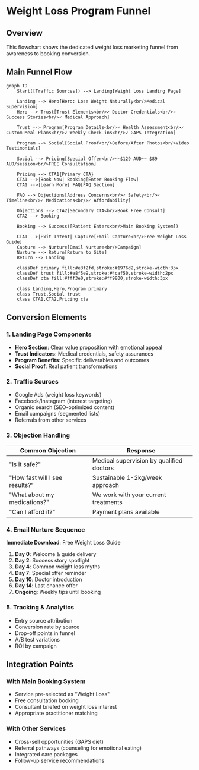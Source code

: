 # Weight Loss Program Funnel

## Overview
This flowchart shows the dedicated weight loss marketing funnel from awareness to booking conversion.

## Main Funnel Flow

```mermaid
graph TD
    Start([Traffic Sources]) --> Landing[Weight Loss Landing Page]
    
    Landing --> Hero[Hero: Lose Weight Naturally<br/>Medical Supervision]
    Hero --> Trust[Trust Elements<br/>✓ Doctor Credentials<br/>✓ Success Stories<br/>✓ Medical Approach]
    
    Trust --> Program[Program Details<br/>✓ Health Assessment<br/>✓ Custom Meal Plans<br/>✓ Weekly Check-ins<br/>✓ GAPS Integration]
    
    Program --> Social[Social Proof<br/>Before/After Photos<br/>Video Testimonials]
    
    Social --> Pricing[Special Offer<br/>~~$129 AUD~~ $89 AUD/session<br/>FREE Consultation]
    
    Pricing --> CTA1{Primary CTA}
    CTA1 -->|Book Now| Booking[Enter Booking Flow]
    CTA1 -->|Learn More| FAQ[FAQ Section]
    
    FAQ --> Objections[Address Concerns<br/>✓ Safety<br/>✓ Timeline<br/>✓ Medications<br/>✓ Affordability]
    
    Objections --> CTA2[Secondary CTA<br/>Book Free Consult]
    CTA2 --> Booking
    
    Booking --> Success([Patient Enters<br/>Main Booking System])
    
    CTA1 -->|Exit Intent| Capture[Email Capture<br/>Free Weight Loss Guide]
    Capture --> Nurture[Email Nurture<br/>Campaign]
    Nurture --> Return[Return to Site]
    Return --> Landing
    
    classDef primary fill:#e3f2fd,stroke:#1976d2,stroke-width:3px
    classDef trust fill:#e8f5e9,stroke:#4caf50,stroke-width:2px
    classDef cta fill:#fff3e0,stroke:#ff9800,stroke-width:3px
    
    class Landing,Hero,Program primary
    class Trust,Social trust
    class CTA1,CTA2,Pricing cta
```

## Conversion Elements

### 1. Landing Page Components
- **Hero Section**: Clear value proposition with emotional appeal
- **Trust Indicators**: Medical credentials, safety assurances
- **Program Benefits**: Specific deliverables and outcomes
- **Social Proof**: Real patient transformations

### 2. Traffic Sources
- Google Ads (weight loss keywords)
- Facebook/Instagram (interest targeting)
- Organic search (SEO-optimized content)
- Email campaigns (segmented lists)
- Referrals from other services

### 3. Objection Handling
| Common Objection | Response |
|-----------------|----------|
| "Is it safe?" | Medical supervision by qualified doctors |
| "How fast will I see results?" | Sustainable 1-2kg/week approach |
| "What about my medications?" | We work with your current treatments |
| "Can I afford it?" | Payment plans available |

### 4. Email Nurture Sequence
**Immediate Download**: Free Weight Loss Guide
1. **Day 0**: Welcome & guide delivery
2. **Day 2**: Success story spotlight
3. **Day 4**: Common weight loss myths
4. **Day 7**: Special offer reminder
5. **Day 10**: Doctor introduction
6. **Day 14**: Last chance offer
7. **Ongoing**: Weekly tips until booking

### 5. Tracking & Analytics
- Entry source attribution
- Conversion rate by source
- Drop-off points in funnel
- A/B test variations
- ROI by campaign

## Integration Points

### With Main Booking System
- Service pre-selected as "Weight Loss"
- Free consultation booking
- Consultant briefed on weight loss interest
- Appropriate practitioner matching

### With Other Services
- Cross-sell opportunities (GAPS diet)
- Referral pathways (counseling for emotional eating)
- Integrated care packages
- Follow-up service recommendations